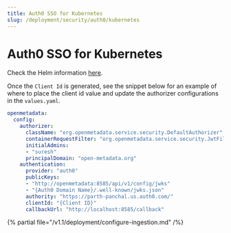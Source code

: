 ```yaml
---
title: Auth0 SSO for Kubernetes
slug: /deployment/security/auth0/kubernetes
---
```


# Auth0 SSO for Kubernetes

Check the Helm information [here](https://artifacthub.io/packages/search?repo=open-metadata).

Once the `Client Id` is generated, see the snippet below for an example of where to
place the client id value and update the authorizer configurations in the `values.yaml`.

```yaml
openmetadata:
  config:
    authorizer:
      className: "org.openmetadata.service.security.DefaultAuthorizer"
      containerRequestFilter: "org.openmetadata.service.security.JwtFilter"
      initialAdmins: 
      - "suresh"
      principalDomain: "open-metadata.org"
    authentication:
      provider: "auth0"
      publicKeys: 
      - "http://openmetadata:8585/api/v1/config/jwks"
      - "{Auth0 Domain Name}/.well-known/jwks.json"
      authority: "https://parth-panchal.us.auth0.com/"
      clientId: "{Client ID}"
      callbackUrl: "http://localhost:8585/callback"
```

{% partial file="/v1.1/deployment/configure-ingestion.md" /%}
